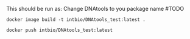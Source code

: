 This should be run as:
Change DNAtools to you package name #TODO

```
docker image build -t intbio/DNAtools_test:latest .
```

```
docker push intbio/DNAtools_test:latest
```